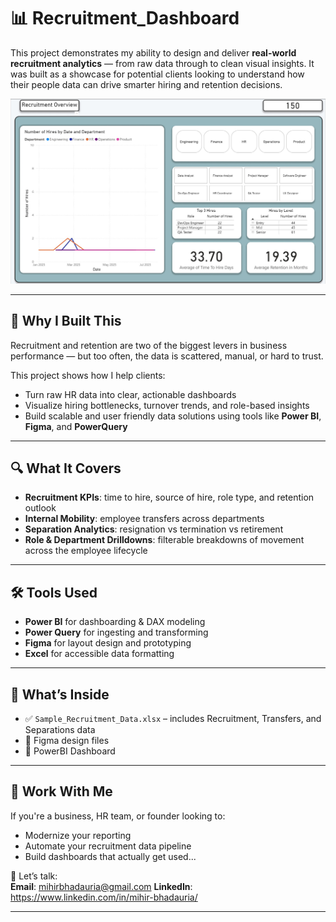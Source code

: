 # 📊 Recruitment_Dashboard

This project demonstrates my ability to design and deliver **real-world recruitment analytics** — from raw data through to clean visual insights. It was built as a showcase for potential clients looking to understand how their people data can drive smarter hiring and retention decisions.

![Dashboard Preview](assets/Recruitment%20Overview%20Screenshot.jpg)

---

## 🚀 Why I Built This

Recruitment and retention are two of the biggest levers in business performance — but too often, the data is scattered, manual, or hard to trust.

This project shows how I help clients:

- Turn raw HR data into clear, actionable dashboards
- Visualize hiring bottlenecks, turnover trends, and role-based insights
- Build scalable and user friendly data solutions using tools like **Power BI**, **Figma**, and **PowerQuery**

---

## 🔍 What It Covers

- **Recruitment KPIs**: time to hire, source of hire, role type, and retention outlook  
- **Internal Mobility**: employee transfers across departments  
- **Separation Analytics**: resignation vs termination vs retirement  
- **Role & Department Drilldowns**: filterable breakdowns of movement across the employee lifecycle  

---

## 🛠 Tools Used

- **Power BI** for dashboarding & DAX modeling
- **Power Query** for ingesting and transforming 
- **Figma** for layout design and prototyping  
- **Excel** for accessible data formatting

---

## 📁 What’s Inside

- ✅ `Sample_Recruitment_Data.xlsx` – includes Recruitment, Transfers, and Separations data
- 🎨 Figma design files
- 🧠 PowerBI Dashboard

---

## 👋 Work With Me

If you're a business, HR team, or founder looking to:

- Modernize your reporting  
- Automate your recruitment data pipeline  
- Build dashboards that actually get used...

📩 Let’s talk:  
**Email**: mihirbhadauria@gmail.com 
**LinkedIn**: https://www.linkedin.com/in/mihir-bhadauria/

---
